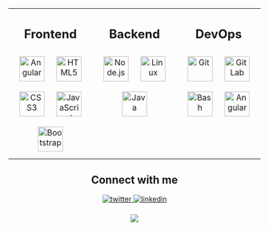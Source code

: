 <table align="center"><tr><td valign="top" width="33%">
<h2 align="center" >Frontend </h2> 
<div align="center">  
  <img style="margin: 10px" src="https://profilinator.rishav.dev/skills-assets/angularjs-original.svg" alt="Angular" height="50" />  
  <img style="margin: 10px" src="https://profilinator.rishav.dev/skills-assets/html5-original-wordmark.svg" alt="HTML5" height="50" />  
  <img style="margin: 10px" src="https://profilinator.rishav.dev/skills-assets/css3-original-wordmark.svg" alt="CSS3" height="50" />  
  <img style="margin: 10px" src="https://profilinator.rishav.dev/skills-assets/javascript-original.svg" alt="JavaScript" height="50" />  
  <img style="margin: 10px" src="https://profilinator.rishav.dev/skills-assets/bootstrap-plain.svg" alt="Bootstrap" height="50" />
 
</div>
</td><td valign="top" width="33%">
  
  
<h2 align="center" >Backend </h2> 
<div align="center">  
  <img style="margin: 10px" src="https://profilinator.rishav.dev/skills-assets/nodejs-original-wordmark.svg" alt="Node.js" height="50" />   
  <img style="margin: 10px" src="https://profilinator.rishav.dev/skills-assets/linux-original.svg" alt="Linux" height="50" />  
  <img style="margin: 10px" src="https://profilinator.rishav.dev/skills-assets/java-original-wordmark.svg" alt="Java" height="50" />  
</div>
</td><td valign="top" width="33%">
  
<h2 align="center" >DevOps </h2>  
<div align="center">  
  <img style="margin: 10px" src="https://profilinator.rishav.dev/skills-assets/git-scm-icon.svg" alt="Git" height="50" />  
  <img style="margin: 10px" src="https://profilinator.rishav.dev/skills-assets/gitlab.svg" alt="GitLab" height="50" />  
  <img style="margin: 10px" src="https://profilinator.rishav.dev/skills-assets/gnu_bash-icon.svg" alt="Bash" height="50" />  
  <img style="margin: 10px" src="https://profilinator.rishav.dev/skills-assets/angularjs-original.svg" alt="Angular" height="50" />  
</div>
</td></tr></table>

  
<h2 align="center" >Connect with me </h2> 
<div align="center">
  <a href="https://twitter.com/iamrishavanand" target="_blank">
  <img src=https://img.shields.io/badge/twitter-%2300acee.svg?&style=for-the-badge&logo=twitter&logoColor=white alt=twitter style="margin-bottom: 5px;" />
  </a>
  <a href="https://linkedin.com/in/sarasa" target="_blank">
  <img src=https://img.shields.io/badge/linkedin-%231E77B5.svg?&style=for-the-badge&logo=linkedin&logoColor=white alt=linkedin style="margin-bottom: 5px;" />
  </a>  
</div> 
<br>
<div align="center"><img src="https://github-readme-stats.vercel.app/api?username=nahuelArn&show_icons=true&count_private=true&hide_border=true" align="center" /></div>  


